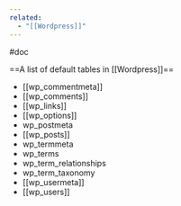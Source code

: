 ```yaml
---
related:
  - "[[Wordpress]]"
---
```

#doc 

==A list of default tables in [[Wordpress]]==

- [[wp_commentmeta]]
- [[wp_comments]]
- [[wp_links]]
- [[wp_options]]
- wp_postmeta
- [[wp_posts]]
- wp_termmeta
- wp_terms
- wp_term_relationships
- wp_term_taxonomy
- [[wp_usermeta]]
- [[wp_users]]
